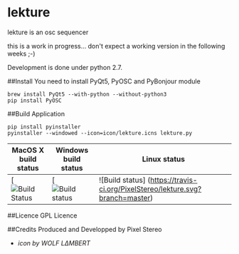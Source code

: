 # lekture
lekture is an osc sequencer

this is a work in progress… don't expect a working version in the following weeks ;-)

Development is done under python 2.7.

##Install
You need to install PyQt5, PyOSC and PyBonjour module

    brew install PyQt5 --with-python --without-python3
    pip install PyOSC

##Build Application

    pip install pyinstaller
    pyinstaller --windowed --icon=icon/lekture.icns lekture.py

| MacOS X build status | Windows build status | Linux status |
| ------------- | ----------- | ----------- |
| [![Build Status]()   | [![Build status]() |![Build status] (https://travis-ci.org/PixelStereo/lekture.svg?branch=master) |

##Licence
GPL Licence

##Credits
Produced and Developped by Pixel Stereo
* *icon by WOLF LΔMBERT*

